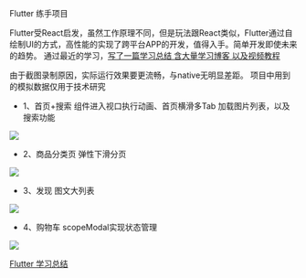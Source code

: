 Flutter 练手项目

Flutter受React启发，虽然工作原理不同，但是玩法跟React类似，Flutter通过自绘制UI的方式，高性能的实现了跨平台APP的开发，值得入手。简单开发即使未来的趋势。 通过最近的学习，[写了一篇学习总结 含大量学习博客 以及视频教程](http://kunkun12.com/2018/12/03/flutter-study/)


由于截图录制原因，实际运行效果要更流畅，与native无明显差距。 项目中用到的模拟数据仅用于技术研究

- 1、首页+搜索 组件进入视口执行动画、首页横滑多Tab 加载图片列表，以及搜索功能


![](/screenshot/1.gif)


- 2、商品分类页  弹性下滑分页


![](/screenshot/2.gif)


- 3、发现 图文大列表


![](/screenshot/3.gif)


- 4、购物车 scopeModal实现状态管理


![](/screenshot/4.gif)



[Flutter 学习总结](http://kunkun12.com/2018/12/03/flutter-study/)

